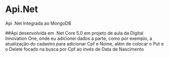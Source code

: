 # Api.Net
Api .Net Integrada ao MongoDB

##Api desenvolvida em .Net Core 5.0 em projeto de aula da Digital Innovation One, onde eu adicionei dados a parte, como por exemplo, a atualização do cadastro para adicionar Cpf e Nome, além de colocar o Put e o Delete focado na busca por Cpf ao invés de Data de Nascimento
